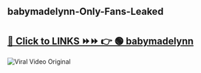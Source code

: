 
 ## babymadelynn-Only-Fans-Leaked

# <h2><a href="https://clipsfans.com/babymadelynn&ref=git">🔗 Click to LINKS ⏩⏩ 👉 🟢 babymadelynn </a></h2>

<a href="https://clipsfans.com/babymadelynn&ref=git" rel="nofollow" data-target="animated-image.originalLink"><img src="https://i.ibb.co.com/xMMVF88/686577567.gif" alt="Viral Video Original" style="max-width: 100%; display: inline-block;" data-target="animated-image.originalImage"></a>
